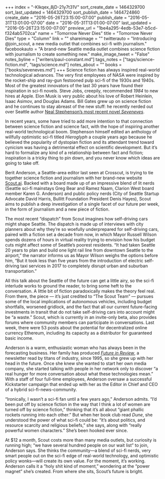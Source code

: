 +++
index = "-KIkqex_8jD-21y7t31V"
sort_create_date = 1464329700
sort_last_updated = 1464329700
sort_publish_date = 1464724860
create_date = "2016-05-26T23:15:00-07:00"
publish_date = "2016-05-31T13:01:00-07:00"
date = "2016-05-31T13:01:00-07:00"
last_updated = "2016-05-26T23:15:00-07:00"
preview_url = "1be4a295-4edb-53e7-b5cd-f324ab5702ca"
name = "Tomorrow Never Dies"
title = "Tomorrow Never Dies"
type = "Column"
link = ""
shareimage = ""
twitterauto = "Introducing @join_scout, a new media outlet that combines sci-fi with journalism."
facebookauto = "A brand-new Seattle media outlet combines science fiction with journalism to create something new."
make_image_tweet = "False"
notes_byline = ["writers/paul-constant.md"]
tags_notes = ["tags/science-fiction.md", "tags/science.md"]
notes_about = ""
books = ["books/seveneves.md"]
+++
Science fiction has always inspired real-world technological advances. The very first employees of NASA were inspired by the rocket-ship and ray-gun festooned pulp sci-fi of the 1930s and 1940s. Most of the greatest innovators of the last 30 years have found their inspiration in sci-fi novels. Steve Jobs, creepily, recommended *1984* to new hires at Apple. Elon Musk is very public about his love of Robert Heinlein, Isaac Asimov, and Douglas Adams. Bill Gates grew up on science fiction and he continues to stay abreast of the new stuff: he recently nerded out over Seattle author [Neal Stephenson’s most recent novel *Seveneves*](http://seattlereviewofbooks.com/reviews/sticking-the-landing/). 

In recent years, some have tried to add more intention to that connection between science fiction and science fact, with the hope of inspiring another real-world technological boom. Stephenson himself edited an anthology of willfully optimistic sci-fi titled *Hieroglyph* a couple years ago because he believed the popularity of dystopian fiction and its attendant trend toward cynicism was having a detrimental effect on scientific development. But it’s hard to formalize any kind of a relationship between fact and fiction; inspiration is a tricky thing to pin down, and you never know which ideas are going to take off.

Berit Anderson, a Seattle-area editor last seen at Crosscut, is trying to tie together science fiction and journalism with her brand-new website [Scout.ai](https://www.scout.ai/home). Backed with a board made up of an impressive blend of lit nerds (Seattle sci-fi mainstays Greg Bear and Ramez Naam, Clarion West board member Karen G. Anderson) and public policy nerds (City of Seattle Startup Advocate David Harris, Bullitt Foundation President Denis Hayes), Scout aims to publish a deep investigation of a single facet of our future per week, in the form of journalism and a new piece of fiction.

The most recent “dispatch” from Scout imagines how self-driving cars might shape Seattle. The dispatch is made up of interviews with city planners about why they’re so woefully underprepared for self-driving cars, paired with a fiction set a decade from now, in which Mayor Russell Wilson spends dozens of hours in virtual reality trying to envision how his budget cuts might affect some of Seattle’s poorest residents. “It had taken Seattle 20 years to plan and build one light rail line from downtown Seattle to the airport,” the narrator informs us as Mayor Wilson weighs the options before him, “But it took less than five years from the introduction of electric self-driving taxi services in 2017 to completely disrupt urban and suburban transportation.”

All this talk about the Seattle of the future can get a little airy, so the sci-fi interlude works to ground the reader, to bring some heft to the conversation. A little bit of fiction paradoxically makes the theory feel real. From there, the piece — it’s just credited to “The Scout Team” — pursues some of the local implications of autonomous vehicles, including budget shortfalls, worsened gridlock, and the fact that all our current future-facing investments in transit that do not take self-driving cars into account might be “a waste.” Scout, which is currently in an invite-only beta, also provides forums where community members can participate in conversations. Last week, there were 53 posts about the potential for decentralized online currency Ethereum, including its capacity as a distributor for guaranteed basic income.

Anderson is a warm, enthusiastic woman who has always been in the forecasting business. Her family has produced [*Future in Review*](http://www.futureinreview.com/), a newsletter read by titans of industry, since 1995, so she grew up with her head in the future.  Once she knew she wanted to start her own media company, she started talking with people in her network only to discover “a real hunger for more conversation about what these technologies mean.” With a staff of four full-time employees, Anderson oversaw a successful Kickstarter campaign that ended up with her as the Editor in Chief and CEO of a hybrid sci-fi-news-community.

“Ironically, I wasn’t a sci-fi fan until a few years ago,” Anderson admits. “I’d been put off by science fiction in the way that I think a lot of women are turned off by science fiction,” thinking that it’s all about “giant phallic rockets running into each other.” But when her book club read *Dune*, she understood the power of what sci-fi could be: “it’s about politics, and resource scarcity and religious beliefs,” she says, along with “really powerful women characters.” She’s been hooked ever since.

At $12 a month, Scout costs more than many media outlets, but curiosity is running high; “we have several hundred people on our wait list” to join, Anderson says.  She thinks the community—a blend of sci-fi nerds, very smart people out on the sci-fi edge of real-world technology, and optimistic policy wonks—will create its own value. For the moment, it’s working. Anderson calls it a “holy shit kind of moment,” wondering at the “power magnet” she’s created. From where she sits, Scout’s future is bright.
